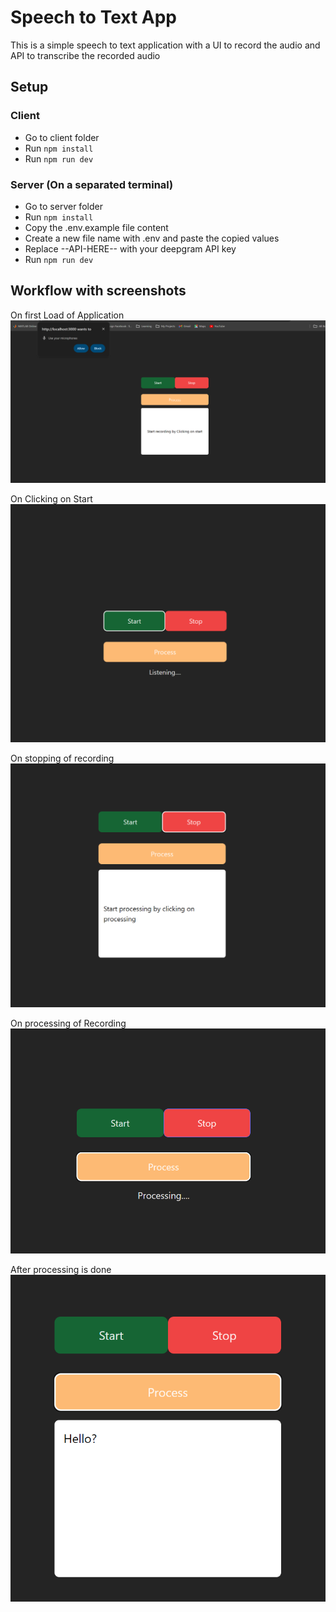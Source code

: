# Speech to Text App

This is a simple speech to text application with a UI to record the audio and API to transcribe the recorded audio

## Setup

### Client

- Go to client folder
- Run `npm install`
- Run `npm run dev`

### Server (On a separated terminal)

- Go to server folder
- Run `npm install`
- Copy the .env.example file content
- Create a new file name with .env and paste the copied values
- Replace --API-HERE-- with your deepgram API key
- Run `npm run dev`

## Workflow with screenshots

On first Load of Application![permissions image](screenshots/firstLoad.png)

On Clicking on Start![alt text](screenshots/recording.png)

On stopping of recording![alt text](screenshots/recordingStopped.png)

On processing of Recording![alt text](screenshots/processing.png)

After processing is done![alt text](screenshots/completed.png)
